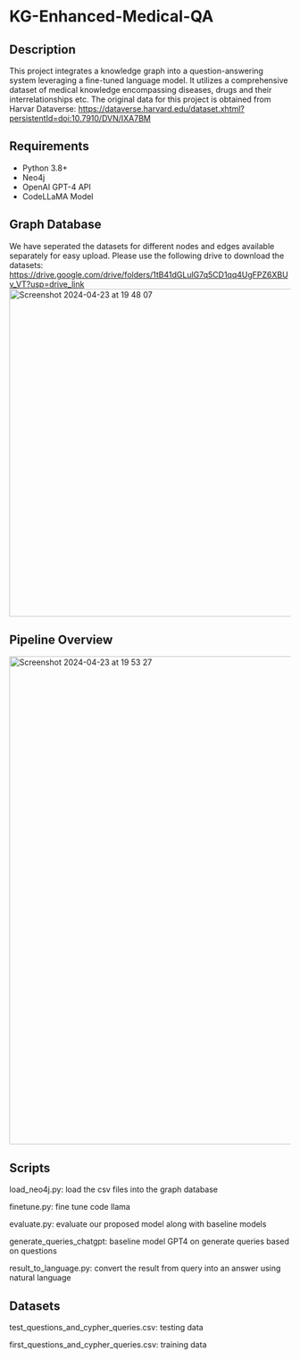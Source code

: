 # KG-Enhanced-Medical-QA

## Description
This project integrates a knowledge graph into a question-answering system leveraging a fine-tuned language model. It utilizes a comprehensive dataset of medical knowledge encompassing diseases, drugs and their interrelationships etc. The original data for this project is obtained from Harvar Dataverse: https://dataverse.harvard.edu/dataset.xhtml?persistentId=doi:10.7910/DVN/IXA7BM

## Requirements

- Python 3.8+
- Neo4j
- OpenAI GPT-4 API
- CodeLLaMA Model

## Graph Database
We have seperated the datasets for different nodes and edges available separately for easy upload. Please use the following drive to download the datasets:
https://drive.google.com/drive/folders/1tB41dGLulG7q5CD1qq4UgFPZ6XBUv_VT?usp=drive_link
<img width="587" alt="Screenshot 2024-04-23 at 19 48 07" src="https://github.com/keyu1021/KG-Enhanced-Medical-QA/assets/100107070/c1f69091-7133-4d37-90b6-4f4824a80ed1">

## Pipeline Overview
<img width="874" alt="Screenshot 2024-04-23 at 19 53 27" src="https://github.com/keyu1021/KG-Enhanced-Medical-QA/assets/100107070/e28e94c3-7b05-4882-8310-725d5feb193c">


## Scripts
load_neo4j.py: load the csv files into the graph database

finetune.py: fine tune code llama

evaluate.py: evaluate our proposed model along with baseline models

generate_queries_chatgpt: baseline model GPT4 on generate queries based on questions

result_to_language.py: convert the result from query into an answer using natural language

## Datasets
test_questions_and_cypher_queries.csv: testing data

first_questions_and_cypher_queries.csv: training data
